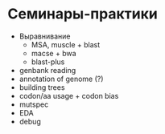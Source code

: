 # Семинары-практики

- Выравнивание
  - MSA, muscle + blast
  - macse + bwa
  - blast-plus
- genbank reading
- annotation of genome (?)
- building trees
- codon/aa usage + codon bias
- mutspec
- EDA
- debug

